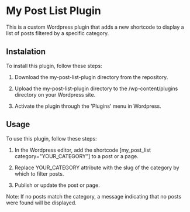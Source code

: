 # My Post List Plugin
This is a custom Wordpress plugin that adds a new shortcode to display a list of posts filtered by a specific category.

## Instalation
To install this plugin, follow these steps:

1. Download the my-post-list-plugin directory from the repository.

2. Upload the my-post-list-plugin directory to the /wp-content/plugins directory on your Wordpress site.

3. Activate the plugin through the 'Plugins' menu in Wordpress.

## Usage
To use this plugin, follow these steps:

1. In the Wordpress editor, add the shortcode [my_post_list category="YOUR_CATEGORY"] to a post or a page.

2. Replace YOUR_CATEGORY attribute with the slug of the category by which to filter posts.

3. Publish or update the post or page.

Note: If no posts match the category, a message indicating that no posts were found will be displayed.